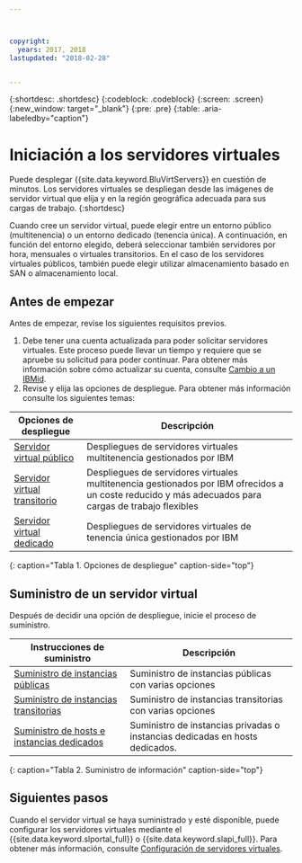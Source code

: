 ```yaml
---



copyright:
  years: 2017, 2018
lastupdated: "2018-02-28"


---
```


{:shortdesc: .shortdesc}
{:codeblock: .codeblock}
{:screen: .screen}
{:new_window: target="_blank"}
{:pre: .pre}
{:table: .aria-labeledby="caption"}

# Iniciación a los servidores virtuales
Puede desplegar {{site.data.keyword.BluVirtServers}} en cuestión de minutos. Los servidores virtuales se despliegan desde las imágenes de servidor virtual que elija y en la región geográfica adecuada para sus cargas de trabajo.
{:shortdesc}

Cuando cree un servidor virtual, puede elegir entre un entorno público (multitenencia) o un entorno dedicado (tenencia única). A continuación, en función del entorno elegido, deberá seleccionar también servidores por hora, mensuales o virtuales transitorios. En el caso de los servidores virtuales públicos, también puede elegir utilizar almacenamiento basado en SAN o almacenamiento local.

## Antes de empezar

Antes de empezar, revise los siguientes requisitos previos.

  1. Debe tener una cuenta actualizada para poder solicitar servidores virtuales. Este proceso puede llevar un tiempo y requiere que se apruebe su solicitud para poder continuar. Para obtener más información sobre cómo actualizar su cuenta, consulte [Cambio a un IBMid](https://console.bluemix.net/docs/admin/softlayerlink.html).
  2. Revise y elija las opciones de despliegue. Para obtener más información consulte los siguientes temas:

|              Opciones de despliegue                           |  Descripción                                        |
| --------------------------------------------------------- | --------------------------------------------------- |
|[Servidor virtual público](../vsi/vsi_public.html)            | Despliegues de servidores virtuales multitenencia gestionados por IBM|
|[Servidor virtual transitorio](../vsi/vsi_about_transient.html)| Despliegues de servidores virtuales multitenencia gestionados por IBM ofrecidos a un coste reducido y más adecuados para cargas de trabajo flexibles |
|[Servidor virtual dedicado](../vsi/vsi_dedicated.html)      | Despliegues de servidores virtuales de tenencia única gestionados por IBM            |
{: caption="Tabla 1. Opciones de despliegue" caption-side="top"}   

## Suministro de un servidor virtual

Después de decidir una opción de despliegue, inicie el proceso de suministro.

|              Instrucciones de suministro                                         |  Descripción                                            |
| -------------------------------------------------------------------------- | ------------------------------------------------------- |
|[Suministro de instancias públicas](../vsi/vsi_provision_public.html)                | Suministro de instancias públicas con varias opciones             |
|[Suministro de instancias transitorias](../vsi/vsi_provision_transient.html)                | Suministro de instancias transitorias con varias opciones            |
|[Suministro de hosts e instancias dedicados](../vsi/vsi_provision_dedicated.html)| Suministro de instancias privadas o instancias dedicadas en hosts dedicados.|
{: caption="Tabla 2. Suministro de información" caption-side="top"}

## Siguientes pasos

Cuando el servidor virtual se haya suministrado y esté disponible, puede configurar los servidores virtuales mediante el
{{site.data.keyword.slportal_full}} o {{site.data.keyword.slapi_full}}. Para obtener más información, consulte [Configuración de servidores virtuales](../vsi/vsi_configuring.html).
